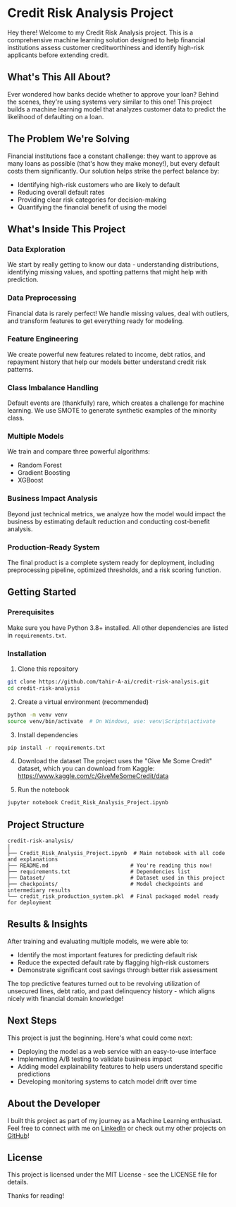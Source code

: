 # Credit Risk Analysis Project

Hey there! Welcome to my Credit Risk Analysis project. This is a comprehensive machine learning solution designed to help financial institutions assess customer creditworthiness and identify high-risk applicants before extending credit.

## What's This All About?

Ever wondered how banks decide whether to approve your loan? Behind the scenes, they're using systems very similar to this one! This project builds a machine learning model that analyzes customer data to predict the likelihood of defaulting on a loan.

## The Problem We're Solving

Financial institutions face a constant challenge: they want to approve as many loans as possible (that's how they make money!), but every default costs them significantly. Our solution helps strike the perfect balance by:

- Identifying high-risk customers who are likely to default
- Reducing overall default rates
- Providing clear risk categories for decision-making
- Quantifying the financial benefit of using the model

## What's Inside This Project

### Data Exploration
We start by really getting to know our data - understanding distributions, identifying missing values, and spotting patterns that might help with prediction.

### Data Preprocessing
Financial data is rarely perfect! We handle missing values, deal with outliers, and transform features to get everything ready for modeling.

### Feature Engineering
We create powerful new features related to income, debt ratios, and repayment history that help our models better understand credit risk patterns.

### Class Imbalance Handling
Default events are (thankfully) rare, which creates a challenge for machine learning. We use SMOTE to generate synthetic examples of the minority class.

### Multiple Models
We train and compare three powerful algorithms:
- Random Forest
- Gradient Boosting
- XGBoost

### Business Impact Analysis
Beyond just technical metrics, we analyze how the model would impact the business by estimating default reduction and conducting cost-benefit analysis.

### Production-Ready System
The final product is a complete system ready for deployment, including preprocessing pipeline, optimized thresholds, and a risk scoring function.

## Getting Started

### Prerequisites
Make sure you have Python 3.8+ installed. All other dependencies are listed in `requirements.txt`.

### Installation

1. Clone this repository
```bash
git clone https://github.com/tahir-A-ai/credit-risk-analysis.git
cd credit-risk-analysis
```

2. Create a virtual environment (recommended)
```bash
python -m venv venv
source venv/bin/activate  # On Windows, use: venv\Scripts\activate
```

3. Install dependencies
```bash
pip install -r requirements.txt
```

4. Download the dataset
The project uses the "Give Me Some Credit" dataset, which you can download from Kaggle: https://www.kaggle.com/c/GiveMeSomeCredit/data

5. Run the notebook
```bash
jupyter notebook Credit_Risk_Analysis_Project.ipynb
```

## Project Structure

```
credit-risk-analysis/
│
├── Credit_Risk_Analysis_Project.ipynb  # Main notebook with all code and explanations
├── README.md                          # You're reading this now!
├── requirements.txt                   # Dependencies list
├── Dataset/                           # Dataset used in this project
├── checkpoints/                       # Model checkpoints and intermediary results
└── credit_risk_production_system.pkl  # Final packaged model ready for deployment
```

## Results & Insights

After training and evaluating multiple models, we were able to:

- Identify the most important features for predicting default risk
- Reduce the expected default rate by flagging high-risk customers
- Demonstrate significant cost savings through better risk assessment

The top predictive features turned out to be revolving utilization of unsecured lines, debt ratio, and past delinquency history - which aligns nicely with financial domain knowledge!

## Next Steps

This project is just the beginning. Here's what could come next:

- Deploying the model as a web service with an easy-to-use interface
- Implementing A/B testing to validate business impact
- Adding model explainability features to help users understand specific predictions
- Developing monitoring systems to catch model drift over time

## About the Developer

I built this project as part of my journey as a Machine Learning enthusiast. Feel free to connect with me on [LinkedIn](https://www.linkedin.com/in/tahir-ali-73319621a) or check out my other projects on [GitHub](https://github.com/tahir-A-ai)!

## License

This project is licensed under the MIT License - see the LICENSE file for details.

Thanks for reading!
